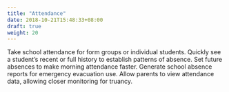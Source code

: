 ```yaml
---
title: "Attendance"
date: 2018-10-21T15:48:33+08:00
draft: true
weight: 20
---
```


Take school attendance for form groups or individual students. Quickly see a student’s recent or full history to establish patterns of absence. Set future absences to make morning attendance faster. Generate school absence reports for emergency evacuation use. Allow parents to view attendance data, allowing closer monitoring for truancy.
